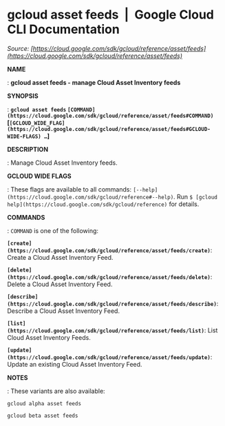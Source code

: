 # gcloud asset feeds  |  Google Cloud CLI Documentation

*Source: [https://cloud.google.com/sdk/gcloud/reference/asset/feeds](https://cloud.google.com/sdk/gcloud/reference/asset/feeds)*

**NAME**

: **gcloud asset feeds - manage Cloud Asset Inventory feeds**

**SYNOPSIS**

: **`gcloud asset feeds` `[COMMAND](https://cloud.google.com/sdk/gcloud/reference/asset/feeds#COMMAND)` [`[GCLOUD_WIDE_FLAG](https://cloud.google.com/sdk/gcloud/reference/asset/feeds#GCLOUD-WIDE-FLAGS) …`]**

**DESCRIPTION**

: Manage Cloud Asset Inventory feeds.

**GCLOUD WIDE FLAGS**

: These flags are available to all commands: `[--help](https://cloud.google.com/sdk/gcloud/reference#--help)`.
Run `$ [gcloud help](https://cloud.google.com/sdk/gcloud/reference)` for details.

**COMMANDS**

: ``COMMAND`` is one of the following:

**`[create](https://cloud.google.com/sdk/gcloud/reference/asset/feeds/create)`**:
Create a Cloud Asset Inventory Feed.

**`[delete](https://cloud.google.com/sdk/gcloud/reference/asset/feeds/delete)`**:
Delete a Cloud Asset Inventory Feed.

**`[describe](https://cloud.google.com/sdk/gcloud/reference/asset/feeds/describe)`**:
Describe a Cloud Asset Inventory Feed.

**`[list](https://cloud.google.com/sdk/gcloud/reference/asset/feeds/list)`**:
List Cloud Asset Inventory Feeds.

**`[update](https://cloud.google.com/sdk/gcloud/reference/asset/feeds/update)`**:
Update an existing Cloud Asset Inventory Feed.

**NOTES**

: These variants are also available:

```
gcloud alpha asset feeds
```

```
gcloud beta asset feeds
```